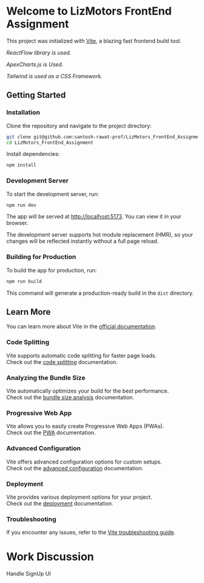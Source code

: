 # Welcome to LizMotors FrontEnd Assignment

This project was initialized with [Vite](https://vitejs.dev/), a blazing fast frontend build tool.

_ReactFlow library is used._

_ApexCharts.js is Used._

_Tailwind is used as a CSS Framework._

## Getting Started

### Installation

Clone the repository and navigate to the project directory:

```bash
git clone git@github.com:santosh-rawat-prof/LizMotors_FrontEnd_Assignment.git
cd LizMotors_FrontEnd_Assignment
```

Install dependencies:

```bash
npm install
```

### Development Server

To start the development server, run:

```bash
npm run dev
```

The app will be served at [http://localhost:5173](http://localhost:5173). You can view it in your browser.

The development server supports hot module replacement (HMR), so your changes will be reflected instantly without a full page reload.

### Building for Production

To build the app for production, run:

```bash
npm run build
```

This command will generate a production-ready build in the `dist` directory.

## Learn More

You can learn more about Vite in the [official documentation](https://vitejs.dev/).

### Code Splitting

Vite supports automatic code splitting for faster page loads.\
Check out the [code splitting](https://vitejs.dev/guide/features.html#code-splitting) documentation.

### Analyzing the Bundle Size

Vite automatically optimizes your build for the best performance.\
Check out the [bundle size analysis](https://vitejs.dev/guide/build.html#bundle-size-analysis) documentation.

### Progressive Web App

Vite allows you to easily create Progressive Web Apps (PWAs).\
Check out the [PWA](https://vitejs.dev/guide/features.html#pwafunc) documentation.

### Advanced Configuration

Vite offers advanced configuration options for custom setups.\
Check out the [advanced configuration](https://vitejs.dev/config/) documentation.

### Deployment

Vite provides various deployment options for your project.\
Check out the [deployment](https://vitejs.dev/guide/build.html#out-of-the-box-support-for-static-deployment) documentation.

### Troubleshooting

If you encounter any issues, refer to the [Vite troubleshooting guide](https://vitejs.dev/guide/#browser-support).

# Work Discussion

Handle SignUp UI
